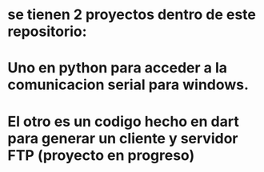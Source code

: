 # se tienen 2 proyectos dentro de este repositorio: 
# Uno en python para acceder a la comunicacion serial para windows. 
# El otro es un codigo hecho en dart para generar un cliente y servidor FTP (proyecto en progreso)

